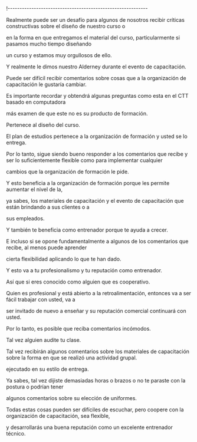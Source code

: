 !-----------------------------------------------------------

Realmente puede ser un desafío para algunos de nosotros recibir críticas constructivas sobre el diseño de nuestro curso o

en la forma en que entregamos el material del curso, particularmente si pasamos mucho tiempo diseñando

un curso y estamos muy orgullosos de ello.

Y realmente le dimos nuestro Alderney durante el evento de capacitación.

Puede ser difícil recibir comentarios sobre cosas que a la organización de capacitación le gustaría cambiar.

Es importante recordar y obtendrá algunas preguntas como esta en el CTT basado en computadora

más examen de que este no es su producto de formación.

Pertenece al diseño del curso.

El plan de estudios pertenece a la organización de formación y usted se lo entrega.

Por lo tanto, sigue siendo bueno responder a los comentarios que recibe y ser lo suficientemente flexible como para implementar cualquier

cambios que la organización de formación le pide.

Y esto beneficia a la organización de formación porque les permite aumentar el nivel de la,

ya sabes, los materiales de capacitación y el evento de capacitación que están brindando a sus clientes o a

sus empleados.

Y también te beneficia como entrenador porque te ayuda a crecer.

E incluso si se opone fundamentalmente a algunos de los comentarios que recibe, al menos puede aprender

cierta flexibilidad aplicando lo que te han dado.

Y esto va a tu profesionalismo y tu reputación como entrenador.

Así que si eres conocido como alguien que es cooperativo.

Quien es profesional y está abierto a la retroalimentación, entonces va a ser fácil trabajar con usted, va a

ser invitado de nuevo a enseñar y su reputación comercial continuará con usted.

Por lo tanto, es posible que reciba comentarios incómodos.

Tal vez alguien audite tu clase.

Tal vez recibirán algunos comentarios sobre los materiales de capacitación sobre la forma en que se realizó una actividad grupal.

ejecutado en su estilo de entrega.

Ya sabes, tal vez dijiste demasiadas horas o brazos o no te paraste con la postura o podrían tener

algunos comentarios sobre su elección de uniformes.

Todas estas cosas pueden ser difíciles de escuchar, pero coopere con la organización de capacitación, sea flexible,

y desarrollarás una buena reputación como un excelente entrenador técnico.